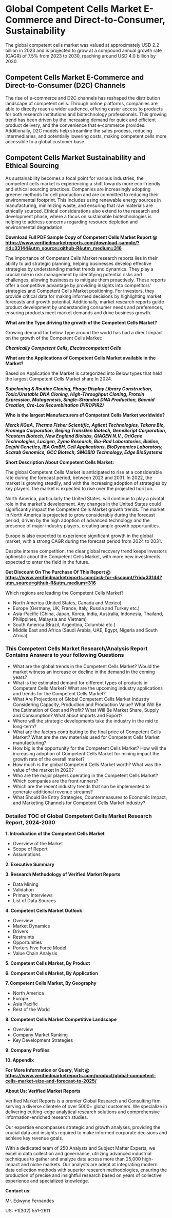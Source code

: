 <h1>Global Competent Cells Market E-Commerce and Direct-to-Consumer, Sustainability</h1><p class=""><p>The global competent cells market was valued at approximately USD 2.2 billion in 2023 and is projected to grow at a compound annual growth rate (CAGR) of 7.5% from 2023 to 2030, reaching around USD 4.0 billion by 2030.</p><h2>Competent Cells Market E-Commerce and Direct-to-Consumer (D2C) Channels</h2><p>The rise of e-commerce and D2C channels has reshaped the distribution landscape of competent cells. Through online platforms, companies are able to directly reach a wider audience, offering easier access to products for both research institutions and biotechnology professionals. This growing trend has been driven by the increasing demand for quick and efficient product delivery, and the convenience that e-commerce provides. Additionally, D2C models help streamline the sales process, reducing intermediaries, and potentially lowering costs, making competent cells more accessible to a global customer base.</p><h2>Competent Cells Market Sustainability and Ethical Sourcing</h2><p>As sustainability becomes a focal point for various industries, the competent cells market is experiencing a shift towards more eco-friendly and ethical sourcing practices. Companies are increasingly adopting greener methods for cell production and are committed to reducing their environmental footprint. This includes using renewable energy sources in manufacturing, minimizing waste, and ensuring that raw materials are ethically sourced. Ethical considerations also extend to the research and development phase, where a focus on sustainable biotechnologies is helping to address concerns regarding resource depletion and environmental degradation.</p></p><p class=""><strong>Download Full PDF Sample Copy of Competent Cells Market Report @ <a href="https://www.verifiedmarketreports.com/download-sample/?rid=33144&utm_source=github-R&utm_medium=316" target="_blank">https://www.verifiedmarketreports.com/download-sample/?rid=33144&utm_source=github-R&utm_medium=316</a></strong></p><p>The importance of&nbsp;Competent Cells Market research reports lies in their ability to aid strategic planning, helping businesses develop effective strategies by understanding market trends and dynamics. They play a crucial role in risk management by identifying potential risks and challenges, allowing businesses to mitigate them proactively. These reports offer a competitive advantage by providing insights into competitors' strategies and Competent Cells Market positioning. For investors, they provide critical data for making informed decisions by highlighting market forecasts and growth potential. Additionally, market research reports guide product development by understanding consumer needs and preferences, ensuring products meet market demands and drive business growth.</p><p><strong>What are the&nbsp;Type driving the growth of the Competent Cells Market?</strong></p><p id="" class="">Growing demand for below Type around the world has had a direct impact on the growth of the Competent Cells Market:</p><p class=""><em><strong>Chemically Competent Cells, Electrocompetent Cells</strong></em></p><p class=""><strong>What are the&nbsp;Applications&nbsp;of Competent Cells Market available in the Market?</strong></p><p id="" class="">Based on Application the Market is categorized into Below types that held the largest Competent Cells Market share In 2024.</p><p class=""><em><strong>Subcloning & Routine Cloning, Phage Display Library Construction, Toxic/Unstable DNA Cloning, High-Throughput Cloning, Protein Expression, Mutagenesis, Single-Stranded DNA Production, Bacmid Creation, Cre-Lox Recombination (PIR1/PIR2)</strong></em></p><p class=""><strong>Who is the largest Manufacturers of Competent Cells Market worldwide?</strong></p><p><em><strong>Merck KGaA, Thermo Fisher Scientific, Agilent Technologies, Takara Bio, Promega Corporation, Beijing TransGen Biotech, GeneScript Corporation, Yeastern Biotech, New England Biolabs, QIAGEN N.V., OriGene Technologies, Lucigen, Zymo Research, Bio-Rad Laboratories, Bioline, Delphi Genetics, IBA GmBH, Cell Applications, BioDynamics Laboratory, Scarab Genomics, GCC Biotech, SMOBIO Technology, Edge BioSystems</strong></em></p><p id="" class=""><strong>Short Description About Competent Cells Market:</strong></p><p>The global Competent Cells Market is anticipated to rise at a considerable rate during the forecast period, between 2023 and 2031. In 2022, the market is growing steadily, and with the increasing adoption of strategies by key players, the market is expected to rise over the projected horizon.</p><p>North America, particularly the United States, will continue to play a pivotal role in the market's development. Any changes in the United States could significantly impact the Competent Cells Market growth trends. The market in North America is projected to grow considerably during the forecast period, driven by the high adoption of advanced technology and the presence of major industry players, creating ample growth opportunities.</p><p>Europe is also expected to experience significant growth in the global market, with a strong CAGR during the forecast period from 2024 to 2031.</p><p>Despite intense competition, the clear global recovery trend keeps investors optimistic about the Competent Cells Market, with more new investments expected to enter the field in the future.</p><p id="" class=""><strong>Get Discount On The Purchase Of This Report @ <a href="https://www.verifiedmarketreports.com/ask-for-discount/?rid=33144?utm_source=github-R&utm_medium=316" target="_blank">https://www.verifiedmarketreports.com/ask-for-discount/?rid=33144?utm_source=github-R&utm_medium=316</a></strong></p><p class="">Which regions are leading the Competent Cells Market?</p><ul><li>North America (United States, Canada and Mexico)</li><li>Europe (Germany, UK, France, Italy, Russia and Turkey etc.)</li><li>Asia-Pacific (China, Japan, Korea, India, Australia, Indonesia, Thailand, Philippines, Malaysia and Vietnam)</li><li>South America (Brazil, Argentina, Columbia etc.)</li><li>Middle East and Africa (Saudi Arabia, UAE, Egypt, Nigeria and South Africa)</li></ul><h3 id="" class="">This Competent Cells Market Research/Analysis Report Contains Answers to your following Questions</h3><ul><li>What are the global trends in the Competent Cells Market? Would the market witness an increase or decline in the demand in the coming years?</li><li>What is the estimated demand for different types of products in Competent Cells Market? What are the upcoming industry applications and trends for the Competent Cells Market?</li><li>What Are Projections of Global Competent Cells Market Industry Considering Capacity, Production and Production Value? What Will Be the Estimation of Cost and Profit? What Will Be Market Share, Supply and Consumption? What about imports and Export?</li><li>Where will the strategic developments take the industry in the mid to long-term?</li><li>What are the factors contributing to the final price of Competent Cells Market? What are the raw materials used for Competent Cells Market manufacturing?</li><li>How big is the opportunity for the Competent Cells Market? How will the increasing adoption of Competent Cells Market for mining impact the growth rate of the overall market?</li><li>How much is the global Competent Cells Market worth? What was the value of the market In 2020?</li><li>Who are the major players operating in the Competent Cells Market? Which companies are the front runners?</li><li>Which are the recent industry trends that can be implemented to generate additional revenue streams?</li><li>What Should Be Entry Strategies, Countermeasures to Economic Impact, and Marketing Channels for Competent Cells Market Industry?</li></ul><h3 id="" class="">Detailed TOC of Global Competent Cells Market Research Report, 2024-2030</h3><p id="" class=""><strong>1. Introduction of the Competent Cells Market</strong></p><ul><li>Overview of the Market</li><li>Scope of Report</li><li>Assumptions</li></ul><p id="" class=""><strong>2. Executive Summary</strong></p><p id="" class=""><strong>3. Research Methodology of Verified Market Reports</strong></p><ul><li>Data Mining</li><li>Validation</li><li>Primary Interviews</li><li>List of Data Sources</li></ul><p id="" class=""><strong>4. Competent Cells Market Outlook</strong></p><ul><li>Overview</li><li>Market Dynamics</li><li>Drivers</li><li>Restraints</li><li>Opportunities</li><li>Porters Five Force Model</li><li>Value Chain Analysis</li></ul><p id="" class=""><strong>5. Competent Cells Market, By Product</strong></p><p id="" class=""><strong>6. Competent Cells Market, By Application</strong></p><p id="" class=""><strong>7. Competent Cells Market, By Geography</strong></p><ul><li>North America</li><li>Europe</li><li>Asia Pacific</li><li>Rest of the World</li></ul><p id="" class=""><strong>8. Competent Cells Market Competitive Landscape</strong></p><ul><li>Overview</li><li>Company Market Ranking</li><li>Key Development Strategies</li></ul><p id="" class=""><strong>9. Company Profiles</strong></p><p id="" class=""><strong>10. Appendix</strong></p><p id="" class=""><strong>For More Information or Query, Visit @ <a href="https://www.verifiedmarketreports.com/product/global-competent-cells-market-size-and-forecast-to-2025/" target="_blank">https://www.verifiedmarketreports.com/product/global-competent-cells-market-size-and-forecast-to-2025/</a></strong></p><p id="" class=""><strong>About Us: Verified Market Reports</strong></p><p id="" class="">Verified Market Reports is a premier Global Research and Consulting firm serving a diverse clientele of over 5000+ global customers. We specialize in delivering cutting-edge analytical research solutions and comprehensive information-enriched research studies.</p><p id="" class="">Our expertise encompasses strategic and growth analyses, providing the crucial data and insights required to make informed corporate decisions and achieve key revenue goals.</p><p id="" class="">With a dedicated team of 250 Analysts and Subject Matter Experts, we excel in data collection and governance, utilizing advanced industrial techniques to gather and analyze data across more than 25,000 high-impact and niche markets. Our analysts are adept at integrating modern data collection methods with superior research methodologies, ensuring the production of precise and insightful research based on years of collective experience and specialized knowledge.</p><p id="" class=""><strong>Contact us:</strong></p><p id="" class="">Mr. Edwyne Fernandes</p><p id="" class="">US: +1(302) 551-2611</p>